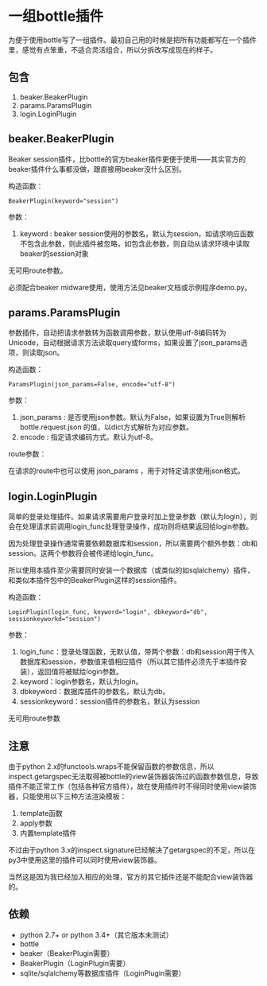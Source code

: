 # 一组bottle插件

为便于使用bottle写了一组插件。最初自己用的时候是把所有功能都写在一个插件里，感觉有点笨重，不适合灵活组合，所以分拆改写成现在的样子。

## 包含

1. beaker.BeakerPlugin
1. params.ParamsPlugin
1. login.LoginPlugin

## beaker.BeakerPlugin

Beaker session插件，比bottle的官方beaker插件更便于使用——其实官方的beaker插件什么事都没做，跟直接用beaker没什么区别。

构造函数：

    BeakerPlugin(keyword="session")

参数：

1. keyword : beaker session使用的参数名，默认为session，如请求响应函数不包含此参数，则此插件被忽略，如包含此参数，则自动从请求环境中读取beaker的session对象

无可用route参数。

必须配合beaker midware使用，使用方法见beaker文档或示例程序demo.py。

## params.ParamsPlugin

参数插件，自动把请求参数转为函数调用参数，默认使用utf-8编码转为Unicode，自动根据请求方法读取query或forms，如果设置了json\_params选项，则读取json。

构造函数：

    ParamsPlugin(json_params=False, encode="utf-8")

参数：

1. json\_params : 是否使用json参数。默认为False，如果设置为True则解析 bottle.request.json 的值，以dict方式解析为对应参数。
1. encode : 指定请求编码方式。默认为utf-8。

route参数：

在请求的route中也可以使用 json\_params ，用于对特定请求使用json格式。

## login.LoginPlugin

简单的登录处理插件。如果请求需要用户登录时加上登录参数（默认为login），则会在处理请求前调用login\_func处理登录操作，成功则将结果返回给login参数。

因为处理登录操作通常需要依赖数据库和session，所以需要两个额外参数：db和session。这两个参数将会被传递给login\_func。

所以使用本插件至少需要同时安装一个数据库（或类似的如sqlalchemy）插件，和类似本插件包中的BeakerPlugin这样的session插件。

构造函数：

    LoginPlugin(login_func, keyword="login", dbkeyword="db", sessionkeyworkd="session")

参数：

1. login\_func：登录处理函数，无默认值，带两个参数：db和session用于传入数据库和session，参数值来值相应插件（所以其它插件必须先于本插件安装），返回值将被赋给login参数。
1. keyword：login参数名，默认为login。
1. dbkeyword：数据库插件的参数名，默认为db。
1. sessionkeyword：session插件的参数名，默认为session

无可用route参数

## 注意

由于python 2.x的functools.wraps不能保留函数的参数信息，所以inspect.getargspec无法取得被bottle的view装饰器装饰过的函数参数信息，导致插件不能正常工作（包括各种官方插件），故在使用插件时不得同时使用view装饰器，只能使用以下三种方法渲染模板：

1. template函数
2. apply参数
3. 内置template插件

不过由于python 3.x的inspect.signature已经解决了getargspec的不足，所以在py3中使用这里的插件可以同时使用view装饰器。

当然这是因为我已经加入相应的处理，官方的其它插件还是不能配合view装饰器的。

## 依赖

* python 2.7+ or python 3.4+（其它版本未测试）
* bottle
* beaker（BeakerPlugin需要）
* BeakerPlugin（LoginPlugin需要）
* sqlite/sqlalchemy等数据库插件（LoginPlugin需要）

